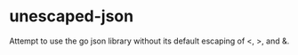 unescaped-json
==============

Attempt to use the go json library without its default escaping of &lt;, >, and &amp;.
